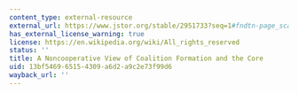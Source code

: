 ```yaml
---
content_type: external-resource
external_url: https://www.jstor.org/stable/2951733?seq=1#fndtn-page_scan_tab_contents
has_external_license_warning: true
license: https://en.wikipedia.org/wiki/All_rights_reserved
status: ''
title: A Noncooperative View of Coalition Formation and the Core
uid: 13bf5469-6515-4309-a6d2-a9c2e73f99d6
wayback_url: ''
---
```

